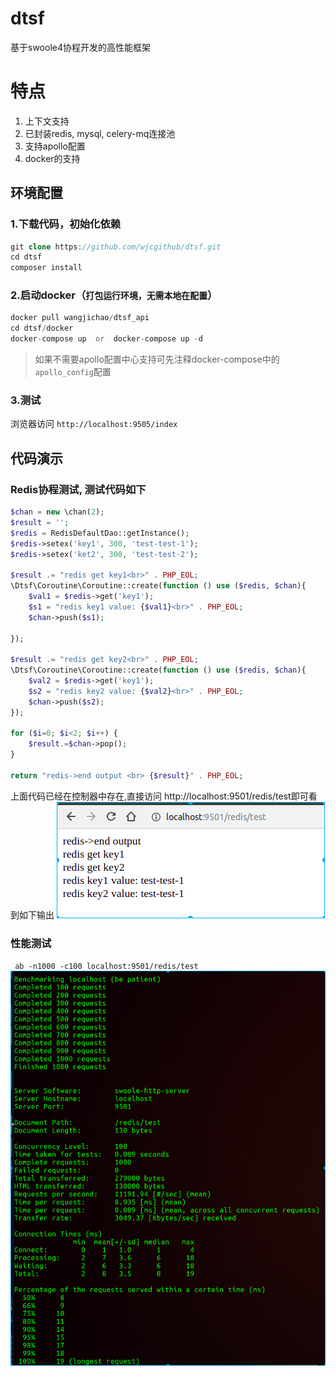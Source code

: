 # dtsf
基于swoole4协程开发的高性能框架

# 特点
1. 上下文支持
2. 已封装redis, mysql, celery-mq连接池
3. 支持apollo配置
4. docker的支持

## 环境配置

### 1.下载代码，初始化依赖
```php
git clone https://github.com/wjcgithub/dtsf.git
cd dtsf
composer install
```

### 2.启动docker（`打包运行环境，无需本地在配置`）
```php
docker pull wangjichao/dtsf_api
cd dtsf/docker
docker-compose up  or  docker-compose up -d
```
> 如果不需要apollo配置中心支持可先注释docker-compose中的`apollo_config`配置

### 3.测试
浏览器访问 `http://localhost:9505/index`

## 代码演示
### Redis协程测试, 测试代码如下
```php
$chan = new \chan(2);
$result = '';
$redis = RedisDefaultDao::getInstance();
$redis->setex('key1', 300, 'test-test-1');
$redis->setex('ket2', 300, 'test-test-2');

$result .= "redis get key1<br>" . PHP_EOL;
\Dtsf\Coroutine\Coroutine::create(function () use ($redis, $chan){
    $val1 = $redis->get('key1');
    $s1 = "redis key1 value: {$val1}<br>" . PHP_EOL;
    $chan->push($s1);

});

$result .= "redis get key2<br>" . PHP_EOL;
\Dtsf\Coroutine\Coroutine::create(function () use ($redis, $chan){
    $val2 = $redis->get('key1');
    $s2 = "redis key2 value: {$val2}<br>" . PHP_EOL;
    $chan->push($s2);
});

for ($i=0; $i<2; $i++) {
    $result.=$chan->pop();
}

return "redis->end output <br> {$result}" . PHP_EOL;
```

上面代码已经在控制器中存在,直接访问 http://localhost:9501/redis/test即可看到如下输出
![redis](redis.png)

### 性能测试
` ab -n1000 -c100 localhost:9501/redis/test`
![redis](bench.png)
